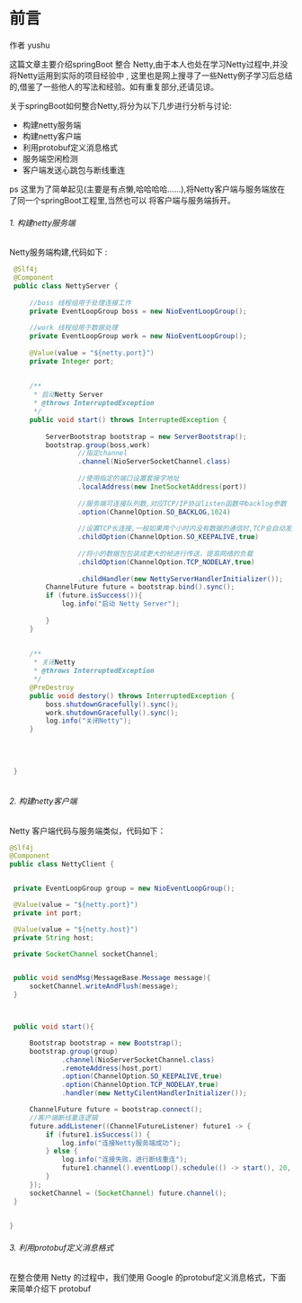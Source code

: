# 前言

作者 yushu 

这篇文章主要介绍springBoot 整合 Netty,由于本人也处在学习Netty过程中,并没将Netty运用到实际的项目经验中 ,
这里也是网上搜寻了一些Netty例子学习后总结的,借鉴了一些他人的写法和经验。如有重复部分,还请见谅。

关于springBoot如何整合Netty,将分为以下几步进行分析与讨论:

* 构建netty服务端
* 构建netty客户端
* 利用protobuf定义消息格式
* 服务端空闲检测
* 客户端发送心跳包与断线重连

ps 这里为了简单起见(主要是有点懒,哈哈哈哈......),将Netty客户端与服务端放在了同一个springBoot工程里,当然也可以
将客户端与服务端拆开。

###### _1._ 构建netty服务端
   Netty服务端构建,代码如下 :
   ```java
    @Slf4j
    @Component
    public class NettyServer {
    
        //boss 线程组用于处理连接工作
        private EventLoopGroup boss = new NioEventLoopGroup();
    
        //work 线程组用于数据处理
        private EventLoopGroup work = new NioEventLoopGroup();
    
        @Value(value = "${netty.port}")
        private Integer port;
    
    
        /**
         * 启动Netty Server
         * @throws InterruptedException
         */
        public void start() throws InterruptedException {
    
            ServerBootstrap bootstrap = new ServerBootstrap();
            bootstrap.group(boss,work)
                    //指定channel
                    .channel(NioServerSocketChannel.class)
    
                    //使用指定的端口设置套接字地址
                    .localAddress(new InetSocketAddress(port))
    
                    //服务端可连接队列数,对应TCP/IP协议listen函数中backlog参数
                    .option(ChannelOption.SO_BACKLOG,1024)
    
                    //设置TCP长连接,一般如果两个小时内没有数据的通信时,TCP会自动发送一个活动探测数据报文
                    .childOption(ChannelOption.SO_KEEPALIVE,true)
    
                    //将小的数据包包装成更大的帧进行传送，提高网络的负载
                    .childOption(ChannelOption.TCP_NODELAY,true)
    
                    .childHandler(new NettyServerHandlerInitializer());
            ChannelFuture future = bootstrap.bind().sync();
            if (future.isSuccess()){
                log.info("启动 Netty Server");
    
            }
        }
    
    
        /**
         * 关闭Netty
         * @throws InterruptedException
         */
        @PreDestroy
        public void destory() throws InterruptedException {
            boss.shutdownGracefully().sync();
            work.shutdownGracefully().sync();
            log.info("关闭Netty");
        }
    
    
    
    
    }
    
   ```



###### _2._ 构建netty客户端
   Netty 客户端代码与服务端类似，代码如下：
   ```java
@Slf4j
@Component
public class NettyClient {


    private EventLoopGroup group = new NioEventLoopGroup();

    @Value(value = "${netty.port}")
    private int port;

    @Value(value = "${netty.host}")
    private String host;

    private SocketChannel socketChannel;


    public void sendMsg(MessageBase.Message message){
        socketChannel.writeAndFlush(message);
    }



    public void start(){

        Bootstrap bootstrap = new Bootstrap();
        bootstrap.group(group)
                .channel(NioServerSocketChannel.class)
                .remoteAddress(host,port)
                .option(ChannelOption.SO_KEEPALIVE,true)
                .option(ChannelOption.TCP_NODELAY,true)
                .handler(new NettyCilentHandlerInitializer());

        ChannelFuture future = bootstrap.connect();
        //客户端断线重连逻辑
        future.addListener((ChannelFutureListener) future1 -> {
            if (future1.isSuccess()) {
                log.info("连接Netty服务端成功");
            } else {
                log.info("连接失败，进行断线重连");
                future1.channel().eventLoop().schedule(() -> start(), 20, TimeUnit.SECONDS);
            }
        });
        socketChannel = (SocketChannel) future.channel();
    }

    
}

   ```

###### _3._ 利用protobuf定义消息格式

在整合使用 Netty 的过程中，我们使用 Google 的protobuf定义消息格式，下面来简单介绍下 protobuf














